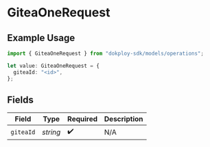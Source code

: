 # GiteaOneRequest

## Example Usage

```typescript
import { GiteaOneRequest } from "dokploy-sdk/models/operations";

let value: GiteaOneRequest = {
  giteaId: "<id>",
};
```

## Fields

| Field              | Type               | Required           | Description        |
| ------------------ | ------------------ | ------------------ | ------------------ |
| `giteaId`          | *string*           | :heavy_check_mark: | N/A                |